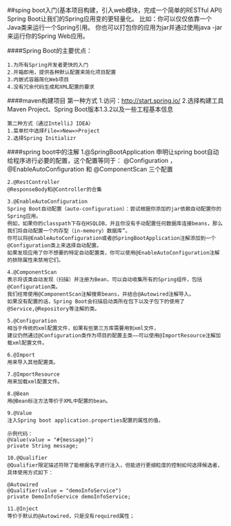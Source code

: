 ##sping boot入门(基本项目构建，引入web模块，完成一个简单的RESTful API)
    Spring Boot让我们的Spring应用变的更轻量化。
    比如：你可以仅仅依靠一个Java类来运行一个Spring引用。
    你也可以打包你的应用为jar并通过使用java -jar来运行你的Spring Web应用。
  
####Spring Boot的主要优点：
  
    1.为所有Spring开发者更快的入门
    2.开箱即用，提供各种默认配置来简化项目配置
    3.内嵌式容器简化Web项目
    4.没有冗余代码生成和XML配置的要求
    
####maven构建项目
    第一种方式
    1.访问：http://start.spring.io/
    2.选择构建工具Maven Project、Spring Boot版本1.3.2以及一些工程基本信息
    
    第二种方式（通过IntelliJ IDEA）
    1.菜单栏中选择File=>New=>Project
    2.选择Spring Initializr

####spring boot中的注解
    1.@SpringBootApplication
    申明让spring boot自动给程序进行必要的配置，这个配置等同于：
    @Configuration ，@EnableAutoConfiguration 和 @ComponentScan 三个配置
    
    2.@RestController
    @ResponseBody和@Controller的合集
    
    3.@EnableAutoConfiguration
    Spring Boot自动配置（auto-configuration）：尝试根据你添加的jar依赖自动配置你的Spring应用。
    例如，如果你的classpath下存在HSQLDB，并且你没有手动配置任何数据库连接beans，那么我们将自动配置一个内存型（in-memory）数据库”。
    你可以将@EnableAutoConfiguration或者@SpringBootApplication注解添加到一个@Configuration类上来选择自动配置。
    如果发现应用了你不想要的特定自动配置类，你可以使用@EnableAutoConfiguration注解的排除属性来禁用它们。
    
    4.@ComponentScan
    表示将该类自动发现（扫描）并注册为Bean，可以自动收集所有的Spring组件，包括@Configuration类。
    我们经常使用@ComponentScan注解搜索beans，并结合@Autowired注解导入。
    如果没有配置的话，Spring Boot会扫描启动类所在包下以及子包下的使用了@Service,@Repository等注解的类。
    
    5.@Configuration
    相当于传统的xml配置文件，如果有些第三方库需要用到xml文件，
    建议仍然通过@Configuration类作为项目的配置主类——可以使用@ImportResource注解加载xml配置文件。
    
    6.@Import
    用来导入其他配置类。
    
    7.@ImportResource
    用来加载xml配置文件。
    
    8.@Bean
    用@Bean标注方法等价于XML中配置的bean。
    
    9.@Value
    注入Spring boot application.properties配置的属性的值。
    
    示例代码：
    @Value(value = "#{message}") 
    private String message; 
    
    10.@Qualifier
    @Qualifier限定描述符除了能根据名字进行注入，但能进行更细粒度的控制如何选择候选者，具体使用方式如下：
    
    @Autowired
    @Qualifier(value = "demoInfoService") 
    private DemoInfoService demoInfoService;
    
    11.@Inject
    等价于默认的@Autowired，只是没有required属性；

    